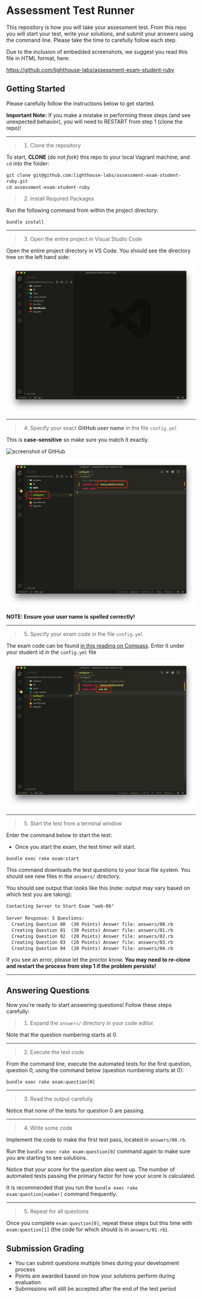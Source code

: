 # Assessment Test Runner

This repository is how you will take your assessment test. From this repo you will start your test, write your solutions, and submit your answers using the command line. Please take the time to carefully follow each step.

Due to the inclusion of embedded screenshots, we suggest you read this file in HTML format, here:

<https://github.com/lighthouse-labs/assessment-exam-student-ruby>

## Getting Started

Please carefully follow the instructions below to get started.

**Important Note:** If you make a mistake in performing these steps (and see unexpected behavior), you will need to RESTART from step 1 (clone the repo)!

---

> 1. Clone the repository

To start, **CLONE** (do not _fork_) this repo to your local Vagrant machine, and `cd` into the folder:

```terminal
git clone git@github.com:lighthouse-labs/assessment-exam-student-ruby.git
cd assessment-exam-student-ruby
```

> 2. Install Required Packages

Run the following command from within the project directory:

```terminal
bundle install
```

---

> 3. Open the entire project in Visual Studio Code

Open the entire project directory in VS Code. You should see the directory tree on the left hand side:

![screenshot of vscode](./img/1-vscode.png)

---

> 4. Specify your exact **GitHub user name** in the file `config.yml`

This is **case-sensitive** so make sure you match it exactly.

![screenshot of GitHub](https://d.pr/i/DJBM/5kFTOJ8Q+)

![screenshot of VS Code](./img/2-student-id.png)

**NOTE: Ensure your user name is spelled correctly!**

---

> 5. Specify your exam code in the file `config.yml`

The exam code can be found [in this reading on Compass](https://web.compass.lighthouselabs.ca/4c01411e-afe1-464c-a9aa-d5157bb9c2b1). Enter it under your student id in the `config.yml` file

![screenshot of VS Code](./img/3-exam-code.png)

---

> 5. Start the test from a terminal window

Enter the command below to start the test:

- Once you start the exam, the test timer will start.

```terminal
bundle exec rake exam:start
```

This command downloads the test questions to your local file system. You should see new files in the `answers/` directory.

You should see output that looks like this (note: output may vary based on which test you are taking):

```
Contacting Server to Start Exam "web-06"

Server Response: 5 Questions:
  Creating Question 00  (30 Points) Answer file: answers/00.rb
  Creating Question 01  (30 Points) Answer file: answers/01.rb
  Creating Question 02  (20 Points) Answer file: answers/02.rb
  Creating Question 03  (20 Points) Answer file: answers/03.rb
  Creating Question 04  (20 Points) Answer file: answers/04.rb
```

If you see an error, please let the proctor know. **You may need to re-clone and restart the process from step 1 if the problem persists!**

---

## Answering Questions

Now you're ready to start answering questions! Follow these steps carefully:

> 1. Expand the `answers/` directory in your code editor.

Note that the question numbering starts at 0.

---

> 2. Execute the test code

From the command line, execute the automated tests for the first question, question 0, using the command below (question numbering starts at 0):

```terminal
bundle exec rake exam:question[0]
```

---

> 3. Read the output carefully

Notice that none of the tests for question 0 are passing.

---

> 4. Write some code

Implement the code to make the first test pass, located in `answers/00.rb`.

Run the `bundle exec rake exam:question[0]` command again to make sure you are starting to see solutions.

Notice that your score for the question also went up. The number of automated tests passing the primary factor for how your score is calculated.

It is recommended that you run the `bundle exec rake exam:question[number]` command frequently.

---

> 5. Repeat for all questions

Once you complete `exam:question[0]`, repeat these steps but this time with `exam:question[1]` (the code for which should is in `answers/01.rb`).

## Submission Grading

- You can submit questions multiple times during your development process
- Points are awarded based on how your solutions perform during evaluation
- Submissions will still be accepted after the end of the test period
